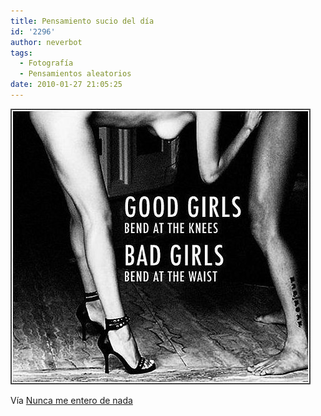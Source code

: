 ```yaml
---
title: Pensamiento sucio del día
id: '2296'
author: neverbot
tags:
  - Fotografía
  - Pensamientos aleatorios
date: 2010-01-27 21:05:25
---
```


![201001272104.jpg](./pensamiento-sucio-del-dia/201001272104.jpg)

Vía [Nunca me entero de nada](http://quimicefa.tumblr.com/)